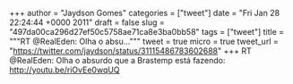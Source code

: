 
+++
author = "Jaydson Gomes"
categories = ["tweet"]
date = "Fri Jan 28 22:24:44 +0000 2011"
draft = false
slug = "497da00ca296d27ef50c5758ae71ca8e3ba0bb58"
tags = ["tweet"]
title = """RT @RealEden: Olha o absu..."""
tweet = true
micro = true
tweet_url = "https://twitter.com/jaydson/status/31115486783602688"
+++
RT @RealEden: Olha o absurdo que a Brastemp está fazendo: http://youtu.be/riOvEe0wqUQ
